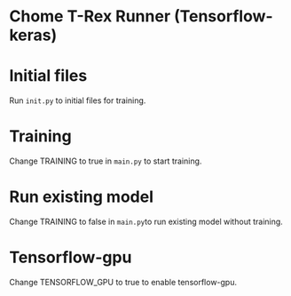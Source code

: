 # Chome T-Rex Runner (Tensorflow-keras)

# Initial files

Run `init.py` to initial files for training.  

# Training

Change TRAINING to true in `main.py` to start training.

# Run existing model

Change TRAINING to false in `main.py`to run existing model without training.  

# Tensorflow-gpu

Change TENSORFLOW_GPU to true to enable tensorflow-gpu.  
